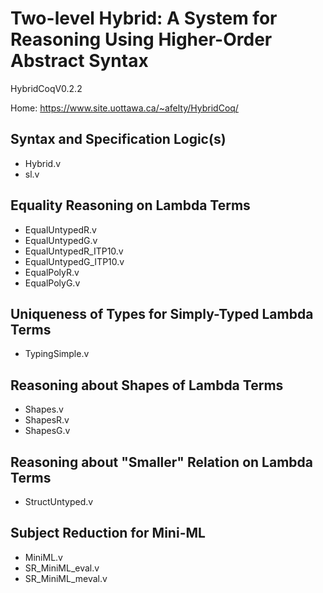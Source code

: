 # Two-level Hybrid: A System for Reasoning Using Higher-Order Abstract Syntax

HybridCoqV0.2.2

Home: https://www.site.uottawa.ca/~afelty/HybridCoq/

## Syntax and Specification Logic(s)
- Hybrid.v
- sl.v

## Equality Reasoning on Lambda Terms
- EqualUntypedR.v
- EqualUntypedG.v
- EqualUntypedR_ITP10.v
- EqualUntypedG_ITP10.v
- EqualPolyR.v
- EqualPolyG.v

## Uniqueness of Types for Simply-Typed Lambda Terms
- TypingSimple.v

## Reasoning about Shapes of Lambda Terms
- Shapes.v
- ShapesR.v
- ShapesG.v

## Reasoning about "Smaller" Relation on Lambda Terms
- StructUntyped.v

## Subject Reduction for Mini-ML
- MiniML.v
- SR_MiniML_eval.v
- SR_MiniML_meval.v
